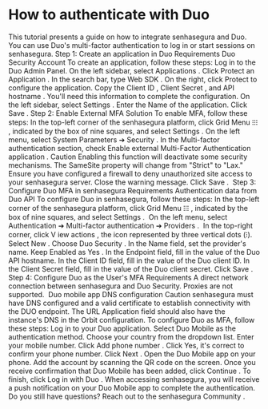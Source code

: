 # How to authenticate with Duo 

This tutorial presents a guide on how to integrate senhasegura and Duo. You can use Duo's multi-factor authentication to log in or start sessions on senhasegura.
Step 1: Create an application in Duo
Requirements
Duo Security Account
To create an application, follow these steps:
Log in to the Duo Admin Panel.
On the left sidebar, select 
Applications
.
Click 
Protect an Application
.
In the search bar, type 
Web SDK
.
On the right, click 
Protect
 to configure the application.
Copy the 
Client ID
, 
Client Secret
, and 
API hostname
. You'll need this information to complete the configuration.
On the left sidebar, select 
Settings
.
Enter the 
Name
 of the application.
Click 
Save
.
Step 2: Enable External MFA Solution
To enable MFA, follow these steps:
In the top-left corner of the senhasegura platform, click 
Grid Menu ⁝⁝⁝
, indicated by the box of nine squares, and select 
Settings
.
On the left menu, select 
System Parameters ➔ Security
.
In the 
Multi-factor authentication
 section, check 
Enable external Multi-Factor Authentication application
.
Caution
Enabling this function will deactivate some security mechanisms. The SameSite property will change from "Strict" to "Lax."
Ensure you have configured a firewall to deny unauthorized site access to your senhasegura server.
Close the warning message.
Click 
Save
. 
Step 3: Configure Duo MFA in senhasegura
Requirements
Authentication data from Duo API
To configure Duo in senhasegura, follow these steps:
In the top-left corner of the senhasegura platform, click 
Grid Menu ⁝⁝⁝
, indicated by the box of nine squares, and select 
Settings
. 
On the left menu, select 
Authentication ➔ Multi-factor authentication ➔ Providers
. 
In the top-right corner, click 
V
iew actions
, the icon represented by three vertical dots (⁝).
Select 
New
.
Choose 
Duo Security
.
In the 
Name
 field, set the provider's name.
Keep 
Enabled
 as 
Yes
.
In the 
Endpoint
 field, fill in the value of the Duo API hostname.
In the 
Client ID
 field, fill in the value of the Duo client ID.
In the 
Client Secret
 field, fill in the value of the Duo client secret.
Click 
Save
.
Step 4: Configure Duo as the User's MFA
Requirements
A direct network connection between senhasegura and Duo Security. Proxies are not supported. 
Duo mobile app
DNS configuration
Caution
senhasegura must have DNS configured and a valid certificate to establish connectivity with the DUO endpoint. The 
URL Application
 field should also have the instance's DNS in the 
Orbit
 configuration.
To configure Duo as MFA, follow these steps:
Log in to your Duo application.
Select 
Duo Mobile
 as the authentication method.
Choose your country from the dropdown list.
Enter your mobile number.
Click 
Add phone number
.
Click 
Yes, it's correct
 to confirm your phone number.
Click 
Next
.
Open the Duo Mobile app on your phone.
Add the account by scanning the QR code on the screen.
Once you receive confirmation that Duo Mobile has been added, click 
Continue
.
To finish, click 
Log in with Duo
.
When accessing senhasegura, you will receive a push notification on your Duo Mobile app to complete the authentication.
Do you still have questions? Reach out to the 
senhasegura Community
.